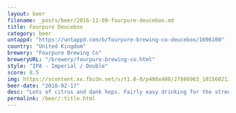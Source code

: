 ```yaml
---
layout: beer
filename: _posts/beer/2016-11-09-fourpure-deucebox.md
title: Fourpure Deucebox
category: beer
untappd: "https://untappd.com/b/fourpure-brewing-co-deucebox/1696100"
country: "United Kingdom"
brewery: "Fourpure Brewing Co"
breweryURL: "/brewery/fourpure-brewing-co.html"
style: "IPA - Imperial / Double"
score: 8.5
img: https://scontent.xx.fbcdn.net/v/t1.0-0/p480x480/27866963_10156021376468745_8205855799908928037_n.jpg?_nc_cat=106&_nc_oc=AQnlaDw1uiVI6DwIOo58L38zWkAHsNO7jLzlApKM8wotFn-IIrtyFqE-bI_JQPV6FOM&_nc_ht=scontent.xx&oh=6668f0668ea0a15286d557d517a28d7a&oe=5DB93D28
beer-date: "2018-02-17"
desc: "Lots of citrus and dank hops. Fairly easy drinking for the strength and very enjoyable"
permalink: /beer/:title.html
---
```

